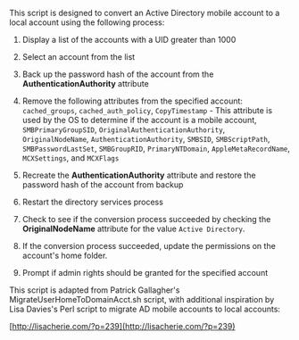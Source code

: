 This script is designed to convert an Active Directory mobile account to a local account using the following process:

1. Display a list of the accounts with a UID greater than 1000
2. Select an account from the list
3. Back up the password hash of the account from the **AuthenticationAuthority** attribute
4. Remove the following attributes from the specified account:  
`cached_groups`,
`cached_auth_policy`,
`CopyTimestamp` - This attribute is used by the OS to determine if the account is a mobile account,
`SMBPrimaryGroupSID`,
`OriginalAuthenticationAuthority`,
`OriginalNodeName`,
`AuthenticationAuthority`,
`SMBSID`,
`SMBScriptPath`,
`SMBPasswordLastSet`,
`SMBGroupRID`,
`PrimaryNTDomain`,
`AppleMetaRecordName`,
`MCXSettings`, and
`MCXFlags`


5. Recreate the **AuthenticationAuthority** attribute and restore the password hash of the account from backup
6. Restart the directory services process
7. Check to see if the conversion process succeeded by checking the **OriginalNodeName** attribute for the value `Active Directory`.
8. If the conversion process succeeded, update the permissions on the account's home folder.
9. Prompt if admin rights should be granted for the specified account

This script is adapted from Patrick Gallagher's MigrateUserHomeToDomainAcct.sh script, with additional inspiration by Lisa Davies's Perl script to migrate AD mobile accounts to local accounts:

[http://lisacherie.com/?p=239](http://lisacherie.com/?p=239)
